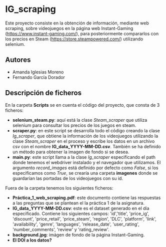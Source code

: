 # IG_scraping
Este proyecto consiste en la obtención de información, mediante web scraping, sobre videojuegos en la página web Instant-Gaming (https://www.instant-gaming.com/), para posteriormente compararlos con los precios en Steam (https://store.steampowered.com/) utilizando selenium.

## Autores
- Amanda Iglesias Moreno
- Fernando García Dorador

## Descripción de ficheros
En la carpeta **Scripts** se en cuenta el código del proyecto, que consta de 3 ficheros:
- **selenium_steam.py**: aquí está la clase *Steam_scraper* que utiliza selenium para consultar los precios de los juegos en steam.
- **scraper.py**: en este script se desarrolla todo el código creando la clase *Ig_scraper*, que obtiene la información de los videojuegos utilizando la clase *Steam_scraper* en el proceso y escribe los datos en un archivo csv con el nombre **IG_data_YYYY-MM-DD.csv**. También se ha definido un método para obtener la imagen de fondo si se desea.
- **main.py**: este script llama a la clase *Ig_scraper* especificando el path donde tenemos el webdriver instalado y el navegador que utilizamos. El argumento *record_images* está definido por defecto como *False*, si los especificamos como *True*, se crearía una carpeta **imagenes** donde se guardarían las portadas de los videojuegos con su id.

Fuera de la carpeta tenemos los siguientes ficheros:
- **Práctica_1_web_scraping.pdf**: este documento contiene las respuestas a las preguntas que se plantean el la práctica 1 de la asignatura.
- **IG_data_YYYY-MM-DD.csv**: este es el dataset generado en el día especificado. Contiene los siguientes campos: 'id','title', 'price_ig', 'discount', 'price_retail', 'price_steam', 'region', 'DLC', 'platform', 'link', 'availability', 'genre', 'languages', 'release_date', 'user_rating', 'number_comments', 'review' y 'rating_review'.
- **background.jpg**: imágen de fondo de la página Instant-Gaming.
- **El DOI a los datos?**
